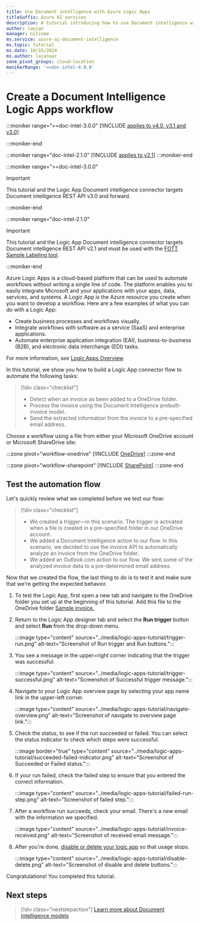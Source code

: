 ```yaml
---
title: Use Document intelligence with Azure Logic Apps
titleSuffix: Azure AI services
description: A tutorial introducing how to use Document intelligence with Logic Apps.
author: laujan
manager: nitinme
ms.service: azure-ai-document-intelligence
ms.topic: tutorial
ms.date: 10/15/2024
ms.author: lajanuar
zone_pivot_groups: cloud-location
monikerRange: '<=doc-intel-4.0.0'
---
```


# Create a Document Intelligence Logic Apps workflow

<!-- markdownlint-disable MD001 -->
<!-- markdownlint-disable MD051 -->
<!-- markdownlint-disable MD024 -->
<!-- markdownlint-disable MD004 -->
<!-- markdownlint-disable MD032 -->
:::moniker range=">=doc-intel-3.0.0"
[!INCLUDE [applies to v4.0, v3.1 and v3.0](../includes/applies-to-v40-v31-v30.md)]

:::moniker-end

:::moniker range="doc-intel-2.1.0"
[!INCLUDE [applies to v2.1](../includes/applies-to-v21.md)]
:::moniker-end

:::moniker range=">=doc-intel-3.0.0"

> [!IMPORTANT]
>
> This tutorial and the Logic App Document intelligence connector targets Document intelligence REST API v3.0 and forward.

:::moniker-end

:::moniker range="doc-intel-2.1.0"

> [!IMPORTANT]
>
> This tutorial and the Logic App Document intelligence connector targets Document intelligence REST API v2.1 and must be used with the [FOTT Sample Labeling tool](https://fott-2-1.azurewebsites.net/).

:::moniker-end

Azure Logic Apps is a cloud-based platform that can be used to automate workflows without writing a single line of code. The platform enables you to easily integrate Microsoft and your applications with your apps, data, services, and systems. A Logic App is the Azure resource you create when you want to develop a workflow. Here are a few examples of what you can do with a Logic App:

* Create business processes and workflows visually.
* Integrate workflows with software as a service (SaaS) and enterprise applications.
* Automate enterprise application integration (EAI), business-to-business (B2B), and electronic data interchange (EDI) tasks.

For more information, *see* [Logic Apps Overview](/azure/logic-apps/logic-apps-overview).

 In this tutorial, we show you how to build a Logic App connector flow to automate the following tasks:

> [!div class="checklist"]
>
> * Detect when an invoice as been added to a OneDrive folder.
> * Process the invoice using the Document Intelligence prebuilt-invoice model.
> * Send the extracted information from the invoice to a pre-specified email address.

Choose a workflow using a file from either your Microsoft OneDrive account or Microsoft ShareDrive site:

:::zone pivot="workflow-onedrive"
[!INCLUDE [OneDrive](../includes/logic-app-tutorial/onedrive.md)]
:::zone-end

:::zone pivot="workflow-sharepoint"
[!INCLUDE [SharePoint](../includes/logic-app-tutorial/sharepoint.md)]
:::zone-end

## Test the automation flow

Let's quickly review what we completed before we test our flow:

> [!div class="checklist"]
>
> * We created a trigger—in this scenario. The trigger is activated when a file is created in a pre-specified folder in our OneDrive account.
> * We added a Document Intelligence action to our flow. In this scenario, we decided to use the invoice API to automatically analyze an invoice from the OneDrive folder.
> * We added an Outlook.com action to our flow. We sent some of the analyzed invoice data to a pre-determined email address.

Now that we created the flow, the last thing to do is to test it and make sure that we're getting the expected behavior.

1. To test the Logic App, first open a new tab and navigate to the OneDrive folder you set up at the beginning of this tutorial. Add this file to the OneDrive folder [Sample invoice.](https://raw.githubusercontent.com/Azure-Samples/cognitive-services-REST-api-samples/master/curl/form-recognizer/invoice-logic-apps-tutorial.pdf)

1. Return to the Logic App designer tab and select the **Run trigger** button and select **Run** from the drop-down menu.

    :::image type="content" source="../media/logic-apps-tutorial/trigger-run.png" alt-text="Screenshot of Run trigger and Run buttons.":::

1. You see a message in the upper=right corner indicating that the trigger was successful:

   :::image type="content" source="../media/logic-apps-tutorial/trigger-successful.png" alt-text="Screenshot of Successful trigger message.":::

1. Navigate to your Logic App overview page by selecting your app name link in the upper-left corner.

    :::image type="content" source="../media/logic-apps-tutorial/navigate-overview.png" alt-text="Screenshot of navigate to overview page link.":::

1. Check the status, to see if the run succeeded or failed. You can select the status indicator to check which steps were successful.

    :::image border="true" type="content" source="../media/logic-apps-tutorial/succeeded-failed-indicator.png" alt-text="Screenshot of Succeeded or Failed status.":::

1. If your run failed, check the failed step to ensure that you entered the correct information.

   :::image type="content" source="../media/logic-apps-tutorial/failed-run-step.png" alt-text="Screenshot of failed step.":::

1. After a workflow run succeeds, check your email. There's a new email with the information we specified.

    :::image type="content" source="../media/logic-apps-tutorial/invoice-received.png" alt-text="Screenshot of received email message.":::

1. After you're done, [disable or delete your logic app](/azure/logic-apps/manage-logic-apps-with-azure-portal?tabs=consumption#disable-enable-logic-apps) so that usage stops.

   :::image type="content" source="../media/logic-apps-tutorial/disable-delete.png" alt-text="Screenshot of disable and delete buttons.":::

Congratulations! You completed this tutorial.

## Next steps

> [!div class="nextstepaction"]
> [Learn more about Document Intelligence models](../model-overview.md)
